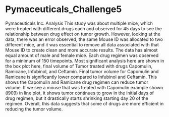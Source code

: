 # Pymaceuticals_Challenge5
Pymaceuticals Inc. Analysis
	 This study was about multiple mice, which were treated with different drugs each and observed for 45 days to see the relationship between drug effect on tumor growth. However, looking at the data, there was an error observed, the same Mouse ID was allocated to two different mice, and it was essential to remove all data associated with that Mouse ID to create clean and more accurate results. The data has almost equal amount of male and female mice. Each drug regimen was observed for a minimum of 150 timepoints.
  Most significant analysis here are shown in the box plot here, final volume of Tumor treated with drugs Capomulin, Ramicane, Infubinol, and Ceftamin. Final tumor volume for Capomulin and Ramicane is significantly lower compared to Infubinol and Ceftamin. This shows the Capomulin and Ramicane drug regimen can reduce tumor volume. If we see a mouse that was treated with Capomulin example shown (l909) in line plot, it shows tumor continues to grow in the initial days of drug regimen, but it drastically starts shrinking starting day 20 of the regimen.  Overall, this data suggests that some of drugs are more efficient in reducing the tumor volume. 
